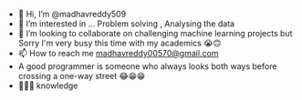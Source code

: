 - 👋 Hi, I’m @madhavreddy509
- 👀 I’m interested in ... Problem solving , Analysing the data
- 💞️ I’m looking to collaborate on challenging machine learning projects but Sorry I'm very busy this time with my academics 😭🙃
- 📫 How to reach me madhavreddy00570@gmail.com
- A good programmer is someone who always looks both ways before crossing a one-way street 😂😁😁
- 🎯🎯🎯 knowledge 
<!---
madhavreddy509/madhavreddy509 is a ✨ special ✨ repository because its `README.md` (this file) appears on your GitHub profile.
You can click the Preview link to take a look at your changes.
--->
